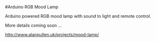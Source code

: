 #Arduino RGB Mood Lamp

Arduino powered RGB mood lamp with sound to light and remote control.

More details coming soon ...

http://www.alanpullen.uk/projects/mood-lamp/

